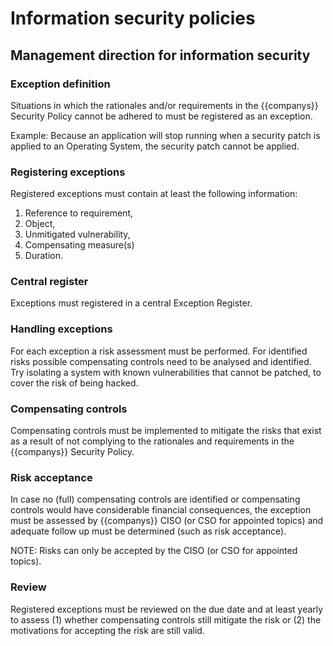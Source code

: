 # Information security policies

## Management direction for information security

### Exception definition

Situations in which the rationales and/or requirements in the {{companys}} Security Policy cannot be adhered to must be registered as an exception.

Example: Because an application will stop running when a security patch is applied to an Operating System, the security patch cannot be applied.

### Registering exceptions

Registered exceptions must contain at least the following information:

1. Reference to requirement,
2. Object, 
3. Unmitigated vulnerability, 
4. Compensating measure(s) 
5. Duration.

### Central register

Exceptions must registered in a central Exception Register.

### Handling exceptions

For each exception a risk assessment must be performed. For identified risks possible compensating controls need to be analysed and identified. Try isolating a system with known vulnerabilities that cannot be patched, to cover the risk of being hacked.

### Compensating controls

Compensating controls must be implemented to mitigate the risks that exist as a result of not complying to the rationales and requirements in the {{companys}} Security Policy.

### Risk acceptance

In case no (full) compensating controls are identified or compensating controls would have considerable financial consequences, the exception must be assessed by {{companys}} CISO (or CSO for appointed topics) and adequate follow up must be determined (such as risk acceptance).

NOTE: Risks can only be accepted by the CISO (or CSO for appointed topics).

### Review

Registered exceptions must be reviewed on the due date and at least yearly to assess (1) whether compensating controls still mitigate the risk or (2) the motivations for accepting the risk are still valid.